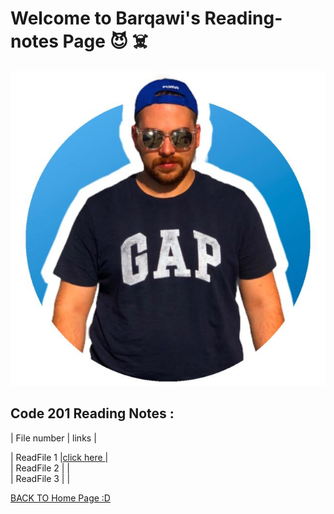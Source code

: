 #  Welcome to Barqawi's Reading-notes Page :smiling_imp: :skull_and_crossbones:

![Barqawi's pp](pp.jpg)

## Code 201 Reading Notes :
| File number      | links                                                          |
 
|  ReadFile 1      |[click here ](https://barqawiii.github.io/reading-notes/201/class-01)  |  
|  ReadFile 2      |                          |  
|  ReadFile 3      |                          |



[BACK TO Home Page :D ](https://barqawiii.github.io/reading-notes/)
